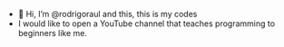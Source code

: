 - 👋 Hi, I’m @rodrigoraul and this, this is my codes
- I would like to open a YouTube channel that teaches programming to beginners like me.

<!---
rodrigoraul/rodrigoraul is a ✨ special ✨ repository because its `README.md` (this file) appears on your GitHub profile.
You can click the Preview link to take a look at your changes.
--->
